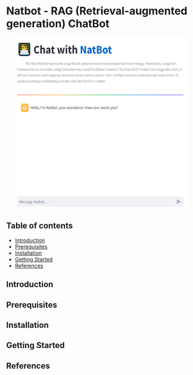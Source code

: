 # Natbot - RAG (Retrieval-augmented generation) ChatBot

<p align="center">
  <img width="460" height="460" src="https://github.com/tonkra1234/Final_RAG_chatbot/blob/main/Description/RAG%20chatbot.PNG">
</p>

## Table of contents
- [Introduction](#introduction)
- [Prerequisites](#prerequisites)
- [Installation](#installation)
- [Getting Started](#Getting-Started)
- [References](#references)
## Introduction

## Prerequisites

## Installation

## Getting Started

## References


